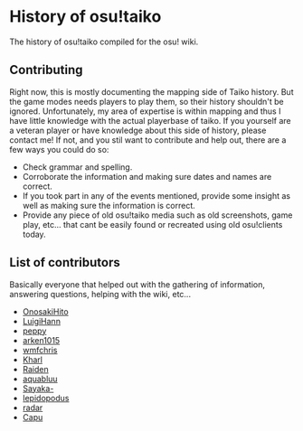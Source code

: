 # History of osu!taiko

The history of osu!taiko compiled for the osu! wiki. 

## Contributing

Right now, this is mostly documenting the mapping side of Taiko history. But the game modes needs players to play them, so their history shouldn't be ignored. Unfortunately, my area of expertise is within mapping and thus I have little knowledge with the actual playerbase of taiko. If you yourself are a veteran player or have knowledge about this side of history, please contact me! If not, and you stil want to contribute and help out, there are a few ways you could do so:

- Check grammar and spelling.
- Corroborate the information and making sure dates and names are correct.
- If you took part in any of the events mentioned, provide some insight as well as making sure the information is correct.
- Provide any piece of old osu!taiko media such as old screenshots, game play, etc... that cant be easily found or recreated using old osu!clients today.

## List of contributors

Basically everyone that helped out with the gathering of information, answering questions, helping with the wiki, etc...

- [OnosakiHito](https://osu.ppy.sh/users/290128)
- [LuigiHann](https://osu.ppy.sh/users/1079)
- [peppy](https://osu.ppy.sh/users/2)
- [arken1015](https://osu.ppy.sh/users/113646)
- [wmfchris](https://osu.ppy.sh/users/7401)
- [Kharl](https://osu.ppy.sh/users/452)
- [Raiden](https://osu.ppy.sh/users/2239480)
- [aquabluu](https://osu.ppy.sh/users/6537)
- [Sayaka-](https://osu.ppy.sh/users/398275)
- [lepidopodus](https://osu.ppy.sh/users/194807)
- [radar](https://osu.ppy.sh/users/7131099)
- [Capu](https://osu.ppy.sh/users/2474015)
